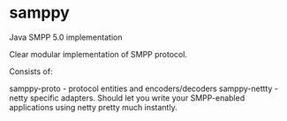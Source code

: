 samppy
======

Java SMPP 5.0 implementation

Clear modular implementation of SMPP protocol.

Consists of:

samppy-proto - protocol entities and encoders/decoders
samppy-nettty - netty specific adapters. Should let you write your SMPP-enabled applications using netty pretty much instantly.
